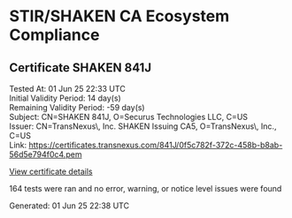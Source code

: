 # STIR/SHAKEN CA Ecosystem Compliance

## Certificate SHAKEN 841J

Tested At: 01 Jun 25 22:33 UTC\
Initial Validity Period: 14 day(s)\
Remaining Validity Period: -59 day(s)\
Subject: CN=SHAKEN 841J, O=Securus Technologies LLC, C=US\
Issuer: CN=TransNexus\\, Inc. SHAKEN Issuing CA5, O=TransNexus\\, Inc., C=US\
Link: https://certificates.transnexus.com/841J/0f5c782f-372c-458b-b8ab-56d5e794f0c4.pem

[View certificate details](https://x509.io/?cert=MIIC1zCCAn6gAwIBAgIQeh5kB8y5RuNK5amvAGbK7jAKBggqhkjOPQQDAjBWMQswCQYDVQQGEwJVUzEZMBcGA1UEChMQVHJhbnNOZXh1cywgSW5jLjEsMCoGA1UEAxMjVHJhbnNOZXh1cywgSW5jLiBTSEFLRU4gSXNzdWluZyBDQTUwHhcNMjUwMzIwMDcwMjAzWhcNMjUwNDAzMDcwMjAyWjBGMQswCQYDVQQGEwJVUzEhMB8GA1UEChMYU2VjdXJ1cyBUZWNobm9sb2dpZXMgTExDMRQwEgYDVQQDEwtTSEFLRU4gODQxSjBZMBMGByqGSM49AgEGCCqGSM49AwEHA0IABMgvJk5ei048V1DT86m1%2B%2BJfI5ovsTItFEKaQYczOB77HkwQC3Bwb6yOqtfwBBEFuyV8cMNFugcEW1HvFoHOaZ2jggE8MIIBODAMBgNVHRMBAf8EAjAAMA4GA1UdDwEB%2FwQEAwIHgDAdBgNVHQ4EFgQUFV4VY6HZT4GyLrBOcMeclxtbiSUwHwYDVR0jBBgwFoAU2gCzh%2FiCP7%2B6IqJkY7X2L8yOdcowFwYDVR0gBBAwDjAMBgpghkgBhv8JAQEEMIGmBgNVHR8EgZ4wgZswgZigOqA4hjZodHRwczovL2F1dGhlbnRpY2F0ZS1hcGkuaWNvbmVjdGl2LmNvbS9kb3dubG9hZC92MS9jcmyiWqRYMFYxFDASBgNVBAcMC0JyaWRnZXdhdGVyMQswCQYDVQQIDAJOSjETMBEGA1UEAwwKU1RJLVBBIENSTDELMAkGA1UEBhMCVVMxDzANBgNVBAoMBlNUSS1QQTAWBggrBgEFBQcBGgQKMAigBhYEODQxSjAKBggqhkjOPQQDAgNHADBEAiBFj%2FQZiaQxmU0rMuT9OMEPQBEdhtNf5HZXrc3BX%2BPjFwIgaLQE1y1r5un1%2BeK%2BspZvUwhYySMPH2PxBEby%2BW5SvjY%3D)

164 tests were ran and no error, warning, or notice level issues were found


Generated: 01 Jun 25 22:38 UTC
